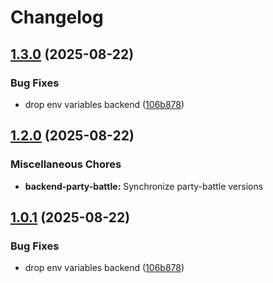 # Changelog

## [1.3.0](https://github.com/thirty-degrees/party-battle/compare/backend-party-battle-v1.2.0...backend-party-battle-v1.3.0) (2025-08-22)


### Bug Fixes

* drop env variables backend ([106b878](https://github.com/thirty-degrees/party-battle/commit/106b8780afefd3b7b5586d95d3236305a878ab74))

## [1.2.0](https://github.com/thirty-degrees/party-battle/compare/backend-party-battle-v1.0.1...backend-party-battle-v1.2.0) (2025-08-22)


### Miscellaneous Chores

* **backend-party-battle:** Synchronize party-battle versions

## [1.0.1](https://github.com/thirty-degrees/party-battle/compare/backend-party-battle-v1.0.0...backend-party-battle-v1.0.1) (2025-08-22)


### Bug Fixes

* drop env variables backend ([106b878](https://github.com/thirty-degrees/party-battle/commit/106b8780afefd3b7b5586d95d3236305a878ab74))
